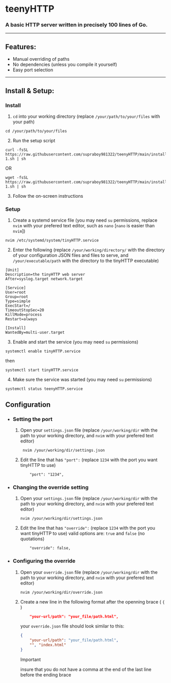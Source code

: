 # teenyHTTP

### A basic HTTP server written in precisely 100 lines of Go.

---

## Features:

- Manual overriding of paths
- No dependencies (unless you compile it yourself)
- Easy port selection

---

## Install & Setup:

### Install

1) `cd` into your working directory
    (replace `/your/path/to/your/files` with your path)
```shell
cd /your/path/to/your/files
```
2) Run the setup script
```shell
curl -fsSL https://raw.githubusercontent.com/supraboy981322/teenyHTTP/main/install-1.sh | sh
```
OR  
```shell
wget -fsSL https://raw.githubusercontent.com/supraboy981322/teenyHTTP/main/install-1.sh | sh
```
3) Follow the on-screen instructions

### Setup

1) Create a systemd service file
    (you may need `su` permissions, replace `nvim` with your prefered text editor, such as `nano` [`nano` is easier than `nvim`])
```shell
nvim /etc/systemd/system/tinyHTTP.service
```
2) Enter the following
    (replace `/your/working/directory/` with the directory of your configuration JSON files and files to serve, and `/your/executable/path` with the directory to the tinyHTTP executable)
```
[Unit]
Description=the tinyHTTP web server
After=syslog.target network.target

[Service]
User=root
Group=root
Type=simple
ExecStart=/
TimeoutStopSec=20
KillMode=process
Restart=always

[Install]
WantedBy=multi-user.target
```
3) Enable and start the service (you may need `su` permissions)
```shell
systemctl enable tinyHTTP.service
```
then
```shell
systemctl start tinyHTTP.service
```
4) Make sure the service was started (you may need `su` permissions)
```shell
systemctl status teenyHTTP.service
```
## Configuration

- ### Setting the port
  
    1) Open your `settings.json` file
        (replace `/your/working/dir` with the path to your working directory, and `nvim` with your prefered text editor)

       ```shell
        nvim /your/working/dir/settings.json
        ```
    3) Edit the line that has `"port":`
        (replace `1234` with the port you want tinyHTTP to use)
        ```
            "port": "1234",
        ```
- ### Changing the override setting

    1) Open your `settings.json` file
        (replace `/your/working/dir` with the path to your working directory, and `nvim` with your prefered text editor)
        ```shell
        nvim /your/working/dir/settings.json
        ```
    2) Edit the line that has `"override":`
        (replace `1234` with the port you want tinyHTTP to use)
        valid options are:  `true` and `false` (no quotations)
        ```
            "override": false,
        ```
- ### Configuring the override

    1) Open your `override.json` file
        (replace `/your/working/dir` with the path to your working directory, and `nvim` with your prefered text editor)
        ```shell
        nvim /your/working/dir/override.json
        ```
    2) Create a new line in the following format after the openning brace ( `{` )
        ```JSON
            "your-url/path": "your_file/path.html",
        ```
        your `override.json` file should look similar to this:
        ```JSON
        {
            "your-url/path": "your_file/path.html",
            "", "index.html"
        }
        ```
        > [!IMPORTANT]
        > insure that you do not have a comma at the end of the last line before the ending brace
